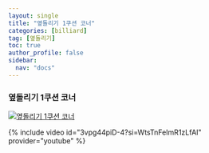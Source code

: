```yaml
---
layout: single
title: "옆돌리기 1쿠션 코너"
categories: [billiard]
tag: [옆돌리기]
toc: true
author_profile: false
sidebar:
  nav: "docs"
---
```


### 옆돌리기 1쿠션 코너

[![옆돌리기 1쿠션 코너](/images/%EC%98%86%EB%8F%8C%EB%A6%AC%EA%B8%B0%201%EC%BF%A0%EC%85%98%20%EC%BD%94%EB%84%88.png)](https://1drv.ms/p/s!AuJKpwyYpUY9gYIRLLY7rPuX_ed8hQ?e=D1sCmh)

{% include video id="3vpg44piD-4?si=WtsTnFeImR1zLfAI" provider="youtube" %}
